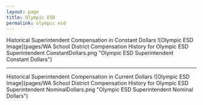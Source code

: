 ```yaml
---
layout: page
title: Olympic ESD
permalink: olympic esd
---
```



Historical Superintendent Compensation in Constant Dollars
![Olympic ESD Image](pages/WA School District Compensation History for Olympic ESD Superintendent ConstantDollars.png "Olympic ESD Superintendent Constant Dollars")

___

Historical Superintendent Compensation in Current Dollars
![Olympic ESD Image](pages/WA School District Compensation History for Olympic ESD Superintendent NominalDollars.png "Olympic ESD Superintendent Nominal Dollars")